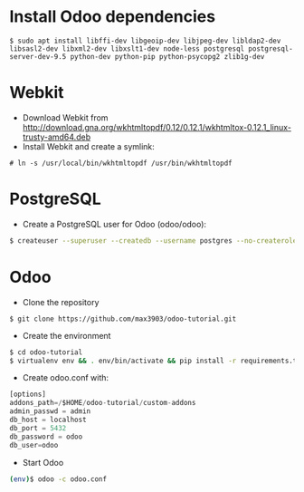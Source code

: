 # Install Odoo dependencies

`$ sudo apt install libffi-dev libgeoip-dev libjpeg-dev libldap2-dev libsasl2-dev libxml2-dev libxslt1-dev node-less postgresql postgresql-server-dev-9.5 python-dev python-pip python-psycopg2 zlib1g-dev`

# Webkit

* Download Webkit from http://download.gna.org/wkhtmltopdf/0.12/0.12.1/wkhtmltox-0.12.1_linux-trusty-amd64.deb
* Install Webkit and create a symlink:

`# ln -s /usr/local/bin/wkhtmltopdf /usr/bin/wkhtmltopdf`

# PostgreSQL
 
* Create a PostgreSQL user for Odoo (odoo/odoo):

```bash
$ createuser --superuser --createdb --username postgres --no-createrole --pwprompt odoo
```

# Odoo

* Clone the repository

`$ git clone https://github.com/max3903/odoo-tutorial.git`

* Create the environment

```bash
$ cd odoo-tutorial
$ virtualenv env && . env/bin/activate && pip install -r requirements.txt
```

* Create odoo.conf with:

```python
[options]
addons_path=/$HOME/odoo-tutorial/custom-addons
admin_passwd = admin
db_host = localhost
db_port = 5432
db_password = odoo
db_user=odoo
```

* Start Odoo

```bash
(env)$ odoo -c odoo.conf
```
